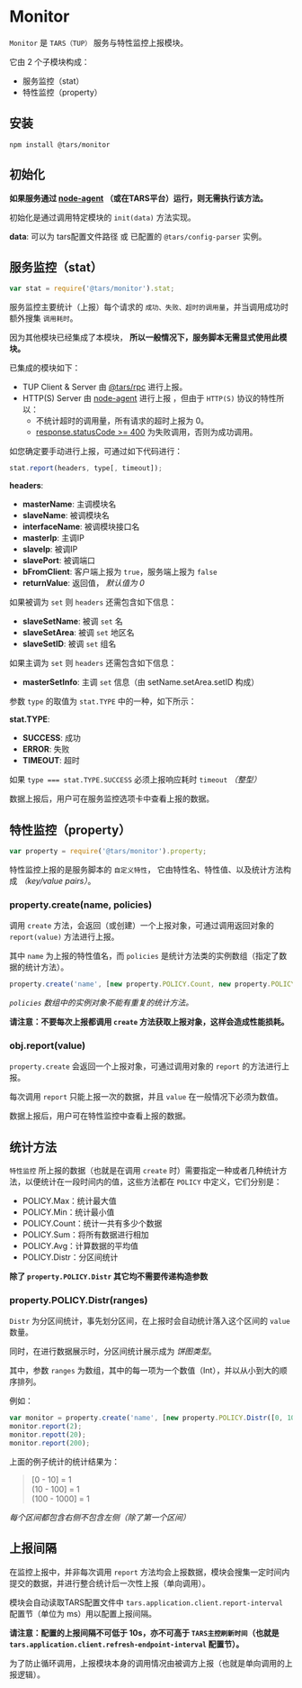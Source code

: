 # Monitor

`Monitor` 是 `TARS（TUP）` 服务与特性监控上报模块。

它由 2 个子模块构成：

* 服务监控（stat）
* 特性监控（property）

## 安装
`npm install @tars/monitor`

## 初始化

__如果服务通过 [node-agent](http://git.oa.com/tars/node-agent/tree/master "node-agent") （或在TARS平台）运行，则无需执行该方法。__

初始化是通过调用特定模块的 `init(data)` 方法实现。

__data__: 可以为 tars配置文件路径 或 已配置的 `@tars/config-parser` 实例。

## 服务监控（stat）

```js
var stat = require('@tars/monitor').stat;
```

服务监控主要统计（上报）每个请求的 `成功、失败、超时的调用量`，并当调用成功时额外搜集 `调用耗时`。

因为其他模块已经集成了本模块， __所以一般情况下，服务脚本无需显式使用此模块。__  

已集成的模块如下：  

* TUP Client & Server 由 [@tars/rpc](http://git.oa.com/tars/rpc/tree/master "@tars/rpc") 进行上报。  
* HTTP(S) Server 由 [node-agent](http://git.oa.com/tars/node-agent/tree/master "node-agent") 进行上报	，但由于 `HTTP(S)` 协议的特性所以：  
	* 不统计超时的调用量，所有请求的超时上报为 0。
	* [response.statusCode >= 400](http://www.nodejs.org/api/http.html#http_response_statuscode "http_response_statuscode") 为失败调用，否则为成功调用。

如您确定要手动进行上报，可通过如下代码进行：

``` js
stat.report(headers, type[, timeout]);
```

__headers__:  
* __masterName__: 主调模块名  
* __slaveName__: 被调模块名  
* __interfaceName__: 被调模块接口名  
* __masterIp__: 主调IP  
* __slaveIp__: 被调IP  
* __slavePort__: 被调端口  
* __bFromClient__: 客户端上报为 `true`，服务端上报为 `false`  
* __returnValue__: 返回值， *默认值为 0*  

如果被调为 `set` 则 `headers` 还需包含如下信息：  
* __slaveSetName__: 被调 `set` 名  
* __slaveSetArea__: 被调 `set` 地区名  
* __slaveSetID__: 被调 `set` 组名  

如果主调为 `set` 则 `headers` 还需包含如下信息：  
* __masterSetInfo__: 主调 `set` 信息（由 setName.setArea.setID 构成）  


参数 `type` 的取值为 `stat.TYPE` 中的一种，如下所示：

__stat.TYPE__:  
* __SUCCESS__: 成功  
* __ERROR__: 失败  
* __TIMEOUT__: 超时  

如果 `type === stat.TYPE.SUCCESS` 必须上报响应耗时 `timeout` _（整型）_

数据上报后，用户可在服务监控选项卡中查看上报的数据。

## 特性监控（property）

```js
var property = require('@tars/monitor').property;
```

特性监控上报的是服务脚本的 `自定义特性`， 它由特性名、特性值、以及统计方法构成 _（key/value pairs）_。

### property.create(name, policies)

调用 `create` 方法，会返回（或创建）一个上报对象，可通过调用返回对象的 `report(value)` 方法进行上报。

其中 `name` 为上报的特性值名，而 `policies` 是统计方法类的实例数组（指定了数据的统计方法）。

```js
property.create('name', [new property.POLICY.Count, new property.POLICY.Max]);
```

_`policies` 数组中的实例对象不能有重复的统计方法。_

__请注意：不要每次上报都调用 `create` 方法获取上报对象，这样会造成性能损耗。__

### obj.report(value)

`property.create` 会返回一个上报对象，可通过调用对象的 `report` 的方法进行上报。

每次调用 `report` 只能上报一次的数据，并且 `value` 在一般情况下必须为数值。

数据上报后，用户可在特性监控中查看上报的数据。

## 统计方法

`特性监控` 所上报的数据（也就是在调用 `create` 时）需要指定一种或者几种统计方法，以便统计在一段时间内的值，这些方法都在 `POLICY` 中定义，它们分别是：

* POLICY.Max：统计最大值
* POLICY.Min：统计最小值
* POLICY.Count：统计一共有多少个数据
* POLICY.Sum：将所有数据进行相加
* POLICY.Avg：计算数据的平均值
* POLICY.Distr：分区间统计

__除了 `property.POLICY.Distr` 其它均不需要传递构造参数__

### property.POLICY.Distr(ranges)

`Distr` 为分区间统计，事先划分区间，在上报时会自动统计落入这个区间的 `value` 数量。

同时，在进行数据展示时，分区间统计展示成为 _饼图类型_。

其中，参数 `ranges` 为数组，其中的每一项为一个数值（Int），并以从小到大的顺序排列。

例如：

``` js
var monitor = property.create('name', [new property.POLICY.Distr([0, 10, 100, 1000])]);
monitor.report(2);
monitor.repott(20);
monitor.report(200);
```

上面的例子统计的统计结果为：
  
> [0 - 10] = 1  
> (10 - 100] = 1  
> (100 - 1000] = 1

_每个区间都包含右侧不包含左侧（除了第一个区间）_

## 上报间隔

在监控上报中，并非每次调用 `report` 方法均会上报数据，模块会搜集一定时间内提交的数据，并进行整合统计后一次性上报（单向调用）。

模块会自动读取TARS配置文件中 `tars.application.client.report-interval` 配置节（单位为 ms）用以配置上报间隔。

__请注意：配置的上报间隔不可低于 10s，亦不可高于 `TARS主控刷新时间`（也就是 `tars.application.client.refresh-endpoint-interval` 配置节）。__

为了防止循环调用，上报模块本身的调用情况由被调方上报（也就是单向调用的上报逻辑）。